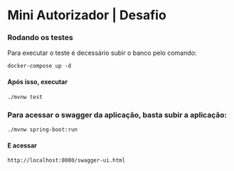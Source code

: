 # Mini Autorizador | Desafio

### Rodando os testes
Para executar o teste é decessário subir o banco pelo comando:
```
docker-compose up -d
```
#### Após isso, executar
```
./mvnw test
```
### Para acessar o swagger da aplicação, basta subir a aplicação:
```
./mvnw spring-boot:run
```
#### E acessar
```
http://localhost:8080/swagger-ui.html
```